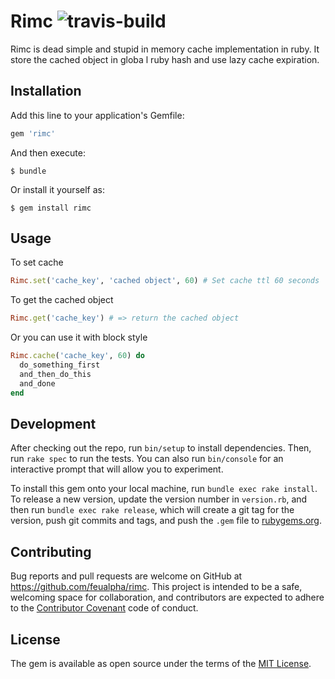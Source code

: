 # Rimc ![travis-build](https://travis-ci.org/feualpha/rimc.svg?branch=master)

Rimc is dead simple and stupid in memory cache implementation in ruby. It store the cached object in globa  l ruby hash and use lazy cache expiration.

## Installation

Add this line to your application's Gemfile:

```ruby
gem 'rimc'
```

And then execute:

    $ bundle

Or install it yourself as:

    $ gem install rimc

## Usage

To set cache

``` ruby
Rimc.set('cache_key', 'cached object', 60) # Set cache ttl 60 seconds
```

To get the cached object
``` ruby
Rimc.get('cache_key') # => return the cached object
```

Or you can use it with block style
```ruby
Rimc.cache('cache_key', 60) do
  do_something_first
  and_then_do_this
  and_done
end
```

## Development

After checking out the repo, run `bin/setup` to install dependencies. Then, run `rake spec` to run the tests. You can also run `bin/console` for an interactive prompt that will allow you to experiment.

To install this gem onto your local machine, run `bundle exec rake install`. To release a new version, update the version number in `version.rb`, and then run `bundle exec rake release`, which will create a git tag for the version, push git commits and tags, and push the `.gem` file to [rubygems.org](https://rubygems.org).

## Contributing

Bug reports and pull requests are welcome on GitHub at https://github.com/feualpha/rimc. This project is intended to be a safe, welcoming space for collaboration, and contributors are expected to adhere to the [Contributor Covenant](http://contributor-covenant.org) code of conduct.

## License

The gem is available as open source under the terms of the [MIT License](https://opensource.org/licenses/MIT).
